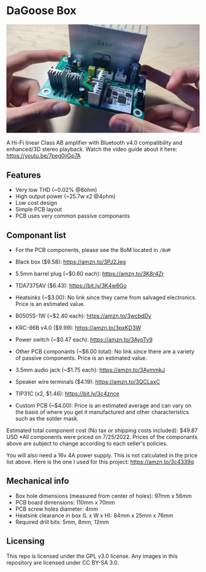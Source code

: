 # DaGoose Box
![alt text][dgbox]

[dgbox]: https://github.com/DaGooseYT/dagoosebox/blob/main/ghdemo.png


A Hi-Fi linear Class AB amplifier with Bluetooth v4.0 compatibility and enhanced/3D stereo playback. Watch the video guide about it here: https://youtu.be/7peg0jiGp7A

## Features
- Very low THD (~0.02% @8ohm)
- High output power (~25.7w x2 @4ohm)
- Low cost design
- Simple PCB layout
- PCB uses very common passive componants

## Componant list
- For the PCB components, please see the BoM located in `/BoM`

- Black box ($9.58): https://amzn.to/3PJ2Jeg
- 5.5mm barrel plug (~$0.60 each): https://amzn.to/3K8r4Zr 
- TDA7375AV ($6.43): https://bit.ly/3K4w6Go
- Heatsinks (~$3.00): No link since they came from salvaged electronics. Price is an estimated value.
- B0505S-1W (~$2.40 each): https://amzn.to/3wcbdDy
- KRC-86B v4.0 ($9.99): https://amzn.to/3pxKD3W
- Power switch (~$0.47 each): https://amzn.to/3AyoTv9
- Other PCB componants (~$6.00 total): No link since there are a variety of passive components. Price is an estimated value.
- 3.5mm audio jack (~$1.75 each): https://amzn.to/3AymmkJ
- Speaker wire terminals ($4.19): https://amzn.to/3QCLaxC
- TIP31C (x2, $1.46): https://bit.ly/3c4znce
- Custom PCB (~$4.00): Price is an estimated average and can vary on the basis of where you get it manufactured and other characteristics such as the solder mask. 

Estimated total component cost (No tax or shipping costs included): $49.87 USD
*All components were priced on 7/25/2022. Prices of the componants above are subject to change according to each seller's policies.

You will also need a 16v 4A power supply. This is not calculated in the price list above. Here is the one I used for this project: https://amzn.to/3c4339q

## Mechanical info

- Box hole dimensions (measured from center of holes): 97mm x 56mm
- PCB board dimensions: 110mm x 70mm
- PCB screw holes diameter: 4mm
- Heatsink clearance in box (L x W x H): 84mm x 25mm x 76mm
- Required drill bits: 5mm, 8mm, 12mm

## Licensing
This repo is licensed under the GPL v3.0 license. Any images in this repository are licensed under CC BY-SA 3.0.
